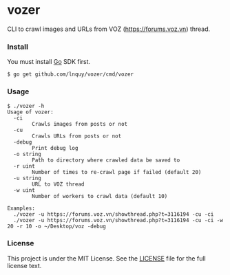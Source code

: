 # vozer
CLI to crawl images and URLs from VOZ (https://forums.voz.vn) thread.  

### Install
You must install [Go](https://golang.org) SDK first.
```shell
$ go get github.com/lnquy/vozer/cmd/vozer
```

### Usage
```shell
$ ./vozer -h
Usage of vozer:
  -ci
    	Crawls images from posts or not
  -cu
    	Crawls URLs from posts or not
  -debug
    	Print debug log
  -o string
    	Path to directory where crawled data be saved to
  -r uint
    	Number of times to re-crawl page if failed (default 20)
  -u string
    	URL to VOZ thread
  -w uint
    	Number of workers to crawl data (default 10)
    	
Examples:
  ./vozer -u https://forums.voz.vn/showthread.php?t=3116194 -cu -ci
  ./vozer -u https://forums.voz.vn/showthread.php?t=3116194 -cu -ci -w 20 -r 10 -o ~/Desktop/voz -debug
```

### License
This project is under the MIT License. See the [LICENSE](https://github.com/lnquy/vozer/blob/master/LICENSE) file for the full license text.
